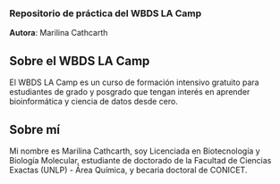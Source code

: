 ### Repositorio de práctica del WBDS LA Camp

**Autora**: Marilina Cathcarth

## Sobre el WBDS LA Camp
El WBDS LA Camp es un curso de formación intensivo gratuito para estudiantes de grado y posgrado que tengan interés en aprender bioinformática y ciencia de datos desde cero.

## Sobre mí
Mi nombre es Marilina Cathcarth, soy Licenciada en Biotecnología y Biología Molecular, estudiante de doctorado de la Facultad de Ciencias Exactas (UNLP) - Área Química, y becaria doctoral de CONICET.
